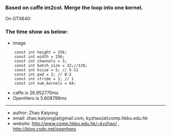 ###  Based on caffe im2col. Merge the loop into one kernel.

On GTX640:

### The time show as below:
* 	image 

```
	const int height = 256;
	const int width = 256;
	const int channels = 3;
	const int batch_size = 32;//128;
	const int ksize = 5; // 5-11
	const int pad = 2; // 0-2
	const int stride = 1; // 1
	const int num_kernels = 64;
```

* caffe is 26.952770ms
* OpenHero is 5.608796ms

--------------------------------------------------
* author:		Zhao Kaiyong
* email: zhao.kaiyong(at)gmail.com, kyzhao(at)comp.hkbu.edu.hk
* website: http://www.comp.hkbu.edu.hk/~kyzhao/ , http://blog.csdn.net/openhero